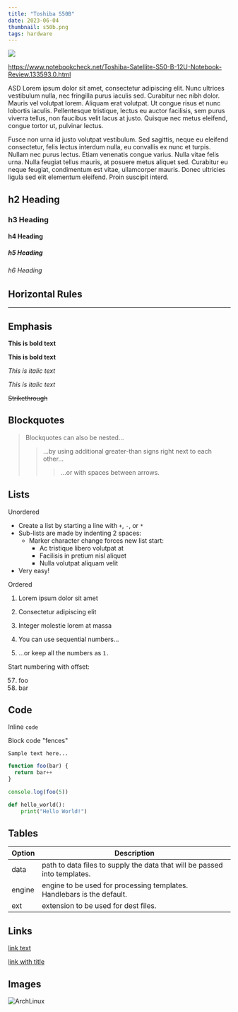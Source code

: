 ```yaml
---
title: "Toshiba S50B"
date: 2023-06-04
thumbnail: s50b.png
tags: hardware
---
```


![](/images/s50b/4.jpg)

https://www.notebookcheck.net/Toshiba-Satellite-S50-B-12U-Notebook-Review.133593.0.html

ASD Lorem ipsum dolor sit amet, consectetur adipiscing elit. Nunc ultrices vestibulum nulla, nec fringilla purus iaculis sed. Curabitur nec nibh dolor. Mauris vel volutpat lorem. Aliquam erat volutpat. Ut congue risus et nunc lobortis iaculis. Pellentesque tristique, lectus eu auctor facilisis, sem purus viverra tellus, non faucibus velit lacus at justo. Quisque nec metus eleifend, congue tortor ut, pulvinar lectus.

Fusce non urna id justo volutpat vestibulum. Sed sagittis, neque eu eleifend consectetur, felis lectus interdum nulla, eu convallis ex nunc et turpis. Nullam nec purus lectus. Etiam venenatis congue varius. Nulla vitae felis urna. Nulla feugiat tellus mauris, at posuere metus aliquet sed. Curabitur eu neque feugiat, condimentum est vitae, ullamcorper mauris. Donec ultricies ligula sed elit elementum eleifend. Proin suscipit interd.

## h2 Heading

### h3 Heading

#### h4 Heading

##### h5 Heading

###### h6 Heading

## Horizontal Rules

---

## Emphasis

**This is bold text**

__This is bold text__

*This is italic text*

_This is italic text_

~~Strikethrough~~

## Blockquotes

> Blockquotes can also be nested...
>
> > ...by using additional greater-than signs right next to each other...
> >
> > > ...or with spaces between arrows.

## Lists

Unordered

- Create a list by starting a line with `+`, `-`, or `*`
- Sub-lists are made by indenting 2 spaces:
  - Marker character change forces new list start:
    - Ac tristique libero volutpat at
    * Facilisis in pretium nisl aliquet
    - Nulla volutpat aliquam velit
- Very easy!

Ordered

1. Lorem ipsum dolor sit amet
2. Consectetur adipiscing elit
3. Integer molestie lorem at massa

4. You can use sequential numbers...
5. ...or keep all the numbers as `1.`

Start numbering with offset:

57. foo
1. bar

## Code

Inline `code`

Block code "fences"

```
Sample text here...
```

```js
function foo(bar) {
  return bar++
}

console.log(foo(5))
```

```python
def hello_world():
    print("Hello World!")
```

## Tables

| Option | Description                                                               |
| ------ | ------------------------------------------------------------------------- |
| data   | path to data files to supply the data that will be passed into templates. |
| engine | engine to be used for processing templates. Handlebars is the default.    |
| ext    | extension to be used for dest files.                                      |

## Links

[link text](https://www.11ty.dev/)

[link with title](https://www.11ty.dev/docs/getting-started/ 'title text!')

## Images

![ArchLinux](/images/hello-world.webp)
